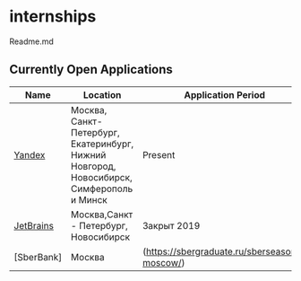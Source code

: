# internships
Readme.md

## Currently Open Applications
| Name | Location | Application Period | Notes  |
|---|---|---|---|
| [Yandex](https://yandex.ru/yaintern/)  | Москва, Санкт-Петербург, Екатеринбург, Нижний Новгород, Новосибирск, Симферополь и Минск | Present | бэкенд- или фронтенд-разработка, аналитика, машинное обучение, мобильная разработка|
| [JetBrains](https://internship.jetbrains.com/) | Москва,Санкт - Петербург, Новосибирск| Закрыт 2019 | Kotlin/Java, реже — Python/C++. |
|[SberBank]| Москва | (https://sbergraduate.ru/sberseasons-moscow/)| до 1 июля 209| Java,Data Science, Analytics,Javascipt|
